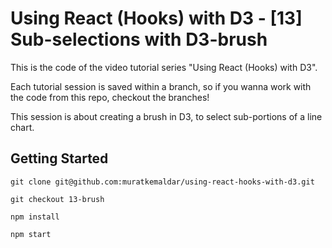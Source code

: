# Using React (Hooks) with D3 - [13] Sub-selections with D3-brush

This is the code of the video tutorial series "Using React (Hooks) with D3".

Each tutorial session is saved within a branch,
so if you wanna work with the code from this repo, checkout the branches!

This session is about creating a brush in D3, to select sub-portions of a line chart.

## Getting Started

`git clone git@github.com:muratkemaldar/using-react-hooks-with-d3.git`

`git checkout 13-brush`

`npm install`

`npm start`
